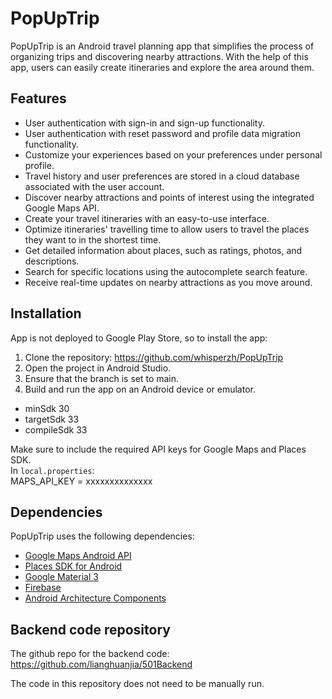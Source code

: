 # PopUpTrip

PopUpTrip is an Android travel planning app that simplifies the process of organizing trips and discovering nearby attractions. 
With the help of this app, users can easily create itineraries and explore the area around them.

## Features
* User authentication with sign-in and sign-up functionality.
* User authentication with reset password and profile data migration functionality.
* Customize your experiences based on your preferences under personal profile.
* Travel history and user preferences are stored in a cloud database associated with the user account.
* Discover nearby attractions and points of interest using the integrated Google Maps API.
* Create your travel itineraries with an easy-to-use interface.
* Optimize itineraries' travelling time to allow users to travel the places they want to in the shortest time. 
* Get detailed information about places, such as ratings, photos, and descriptions.
* Search for specific locations using the autocomplete search feature.
* Receive real-time updates on nearby attractions as you move around.


## Installation
App is not deployed to Google Play Store, so to install the app:

1. Clone the repository: https://github.com/whisperzh/PopUpTrip
2. Open the project in Android Studio.
3. Ensure that the branch is set to main.
4. Build and run the app on an Android device or emulator.
- minSdk 30
- targetSdk 33
- compileSdk 33

Make sure to include the required API keys for Google Maps and Places SDK.\
In `local.properties`:\
MAPS_API_KEY = xxxxxxxxxxxxxx

## Dependencies

PopUpTrip uses the following dependencies:
* [Google Maps Android API](https://developers.google.com/maps/documentation/android-sdk/start)
* [Places SDK for Android](https://developers.google.com/maps/documentation/places/android-sdk/start)
* [Google Material 3](https://m3.material.io/)
* [Firebase](https://firebase.google.com/)
* [Android Architecture Components](https://developer.android.com/topic/libraries/architecture)

## Backend code repository
The github repo for the backend code: https://github.com/lianghuanjia/501Backend

The code in this repository does not need to be manually run.

